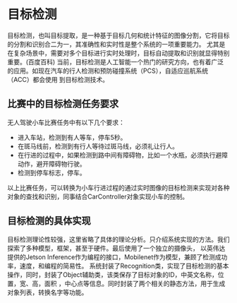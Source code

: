 # 目标检测
目标检测，也叫目标提取，是一种基于目标几何和统计特征的图像分割，它将目标的分割和识别合二为一，其准确性和实时性是整个系统的一项重要能力。
尤其是在复杂场景中，需要对多个目标进行实时处理时，目标自动提取和识别就显得特别重要。(百度百科)
当前，目标检测是人工智能一个热门的研究方向，也有着广泛的应用。如现在汽车的行人检测和预防碰撞系统（PCS），自适应巡航系统（ACC）都会使用
到目标检测技术。
## 比赛中的目标检测任务要求
无人驾驶小车比赛任务中有以下几个要求：   
  - 进入车站，检测到有人等车，停车5秒。
  - 在斑马线前，检测到有行人等待过斑马线，必须礼让行人。
  - 在行进的过程中，如果检测到路中间有障碍物，比如一个水瓶，必须执行避障动作，避开障碍物行驶。
  - 检测到停车标志，停车。   
  
以上比赛任务，可以转换为小车行进过程的通过实时图像的目标检测来实现对各种对象的查找和识别，同事结合CarController对象实现小车的控制。
    
## 目标检测的具体实现
目标检测理论性较强，这里省略了具体的理论分析。只介绍系统实现的方法。我们探索了多种模型，框架，甚至于硬件。最后使用了一个独立的摄像头，
以英伟达提供的Jetson Inference作为编程的接口，Mobilenet作为模型，兼顾了检测成功率，速度，和编程的简易性。
系统封装了Recognition类，实现了目标检测的基本操作，同时，封装了Object辅助类，该类保存了目标对象的ID，中英文名称，位置，宽、高，面积
，中心点等信息。同时封装了两个相关的静态方法，用于生成对象列表，转换名字等功能。
